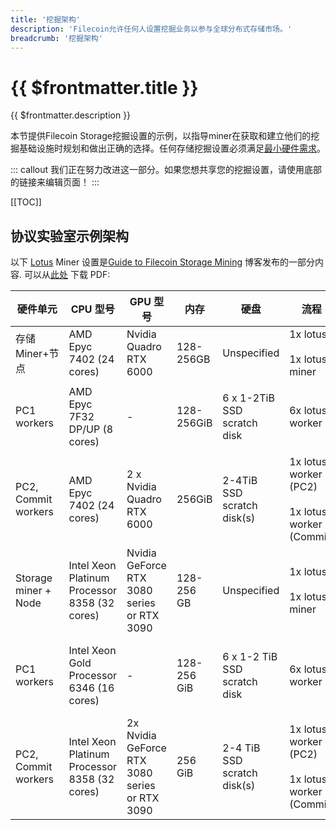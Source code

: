 ```yaml
---
title: '挖掘架构'
description: 'Filecoin允许任何人设置挖掘业务以参与全球分布式存储市场。'
breadcrumb: '挖掘架构'
---
```


# {{ $frontmatter.title }}

{{ $frontmatter.description }}

本节提供Filecoin Storage挖掘设置的示例，以指导miner在获取和建立他们的挖掘基础设施时规划和做出正确的选择。任何存储挖掘设置必须满足[最小硬件需求](hardware-requirements.md)。

::: callout
我们正在努力改进这一部分。如果您想共享您的挖掘设置，请使用底部的链接来编辑页面！
:::

[[TOC]]

## 协议实验室示例架构

以下 [Lotus](lotus/README.md) Miner 设置是[Guide to Filecoin Storage Mining](https://filecoin.io/blog/filecoin-guide-to-storage-mining/) 博客发布的一部分内容. 可以从[此处](https://filecoin.io/vintage/mining-hardware-config-testnet-v3.pdf) 下载 PDF:

| 硬件单元            | CPU 型号                      | GPU 型号                   | 内存       | 硬盘                        | 流程                                                        | 注释                                                                            |
| ------------------- | ----------------------------- | -------------------------- | ---------- | --------------------------- | ----------------------------------------------------------- | ------------------------------------------------------------------------------- |
| 存储 Miner+节点     | AMD Epyc 7402 (24 cores)      | Nvidia Quadro RTX 6000     | 128-256GB  | Unspecified                 | 1x lotus <br /><br />1x lotus-miner                         | Miner 将封装功能委托给下面的 Worker。                                           |
| PC1 workers         | AMD Epyc 7F32 DP/UP (8 cores) | -                          | 128-256GiB | 6 x 1-2TiB SSD scratch disk | 6x lotus-worker                                             | 并行运行 6 个[Lotus seal workers](lotus/seal-workers.md) 仅在 PreCommit1 阶段。 |
| PC2, Commit workers | AMD Epyc 7402 (24 cores)      | 2 x Nvidia Quadro RTX 6000 | 256GiB     | 2-4TiB SSD scratch disk(s)  | 1x lotus-worker (PC2) <br /><br /> 1x lotus-worker (Commit) | 一个[worker](lotus/seal-workers.md) 致力于 PreCommit2，另一个致力于 Commit 阶段 |
| Storage miner + Node | Intel Xeon Platinum Processor 8358 (32 cores) | Nvidia GeForce RTX 3080 series or RTX 3090 | 128-256 GB | Unspecified | 1x lotus<br><br>1x lotus-miner | miner将密封功能委托给下面的工人. |
| PC1 workers | Intel Xeon Gold Processor 6346 (16 cores) | - | 128-256 GiB | 6 x 1-2 TiB SSD scratch disk | 6x lotus-worker | 仅在PreCommit1阶段并行运行6个Lotus seal工作程序. |
| PC2, Commit workers | Intel Xeon Platinum Processor 8358 (32 cores) | 2x Nvidia GeForce RTX 3080 series or RTX 3090 | 256 GiB | 2-4 TiB SSD scratch disk(s) | 1x lotus-worker (PC2)<br><br>1x lotus-worker (Commit) | 1个worker 致力于PreCommit2 and 另一个致力于Commit phase. |
